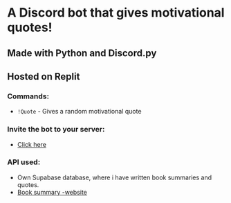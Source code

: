 # A Discord bot that gives motivational quotes!

## Made with Python and Discord.py

## Hosted on Replit

### Commands:

- `!Quote` - Gives a random motivational quote

### Invite the bot to your server:

- [Click here](https://discord.com/api/oauth2/authorize?client_id=859729732837019904&permissions=0&scope=bot)

### API used:

- Own Supabase database, where i have written book summaries and quotes.
- [Book summary -website](https://blog-nextjs-three-nu.vercel.app)
